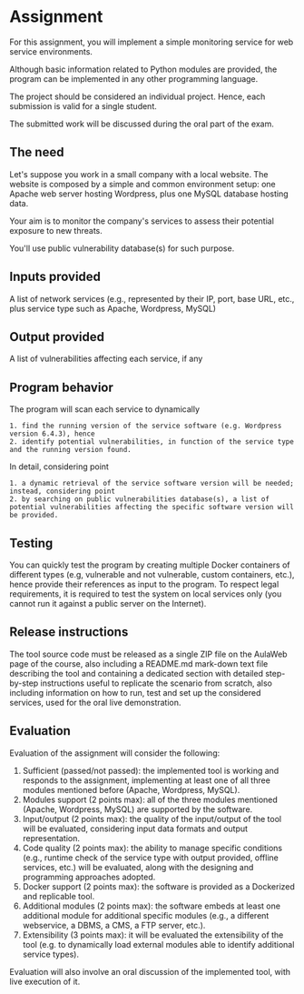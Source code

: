 # Assignment
For this assignment, you will implement a simple monitoring service for web service environments.

Although basic information related to Python modules are provided, the program can be implemented in any other programming language.

The project should be considered an individual project. Hence, each submission is valid for a single student.

The submitted work will be discussed during the oral part of the exam.

## The need
Let's suppose you work in a small company with a local website. The website is composed by a simple and common environment setup: one Apache web server hosting Wordpress, plus one MySQL database hosting data.

Your aim is to monitor the company's services to assess their potential exposure to new threats.

You'll use public vulnerability database(s) for such purpose.

## Inputs provided
A list of network services (e.g., represented by their IP, port, base URL, etc., plus service type such as Apache, Wordpress, MySQL)

## Output provided
A list of vulnerabilities affecting each service, if any

## Program behavior
The program will scan each service to dynamically 

    1. find the running version of the service software (e.g. Wordpress version 6.4.3), hence 
    2. identify potential vulnerabilities, in function of the service type and the running version found.

In detail, considering point 

    1. a dynamic retrieval of the service software version will be needed; instead, considering point 
    2. by searching on public vulnerabilities database(s), a list of potential vulnerabilities affecting the specific software version will be provided.

## Testing
You can quickly test the program by creating multiple Docker containers of different types (e.g, vulnerable and not vulnerable, custom containers, etc.), hence provide their references as input to the program. To respect legal requirements, it is required to test the system on local services only (you cannot run it against a public server on the Internet).

## Release instructions
The tool source code must be released as a single ZIP file on the AulaWeb page of the course, also including a README.md mark-down text file describing the tool and containing a dedicated section with detailed step-by-step instructions useful to replicate the scenario from scratch, also including information on how to run, test and set up the considered services, used for the oral live demonstration.

## Evaluation
Evaluation of the assignment will consider the following:

1. Sufficient (passed/not passed): the implemented tool is working and responds to the assignment, implementing at least one of all three modules mentioned before (Apache, Wordpress, MySQL).
2. Modules support (2 points max): all of the three modules mentioned (Apache, Wordpress, MySQL) are supported by the software.
3. Input/output (2 points max): the quality of the input/output of the tool will be evaluated, considering input data formats and output representation.
4. Code quality (2 points max): the ability to manage specific conditions (e.g., runtime check of the service type with output provided, offline services, etc.) will be evaluated, along with the designing and programming approaches adopted.
5. Docker support (2 points max): the software is provided as a Dockerized and replicable tool.
6. Additional modules (2 points max): the software embeds at least one additional module for additional specific modules (e.g., a different webservice, a DBMS, a CMS, a FTP server, etc.).
7. Extensibility (3 points max): it will be evaluated the extensibility of the tool (e.g. to dynamically load external modules able to identify additional service types).

Evaluation will also involve an oral discussion of the implemented tool, with live execution of it.